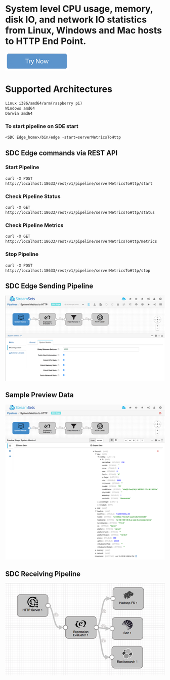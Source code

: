 #  System level CPU usage, memory, disk IO, and network IO statistics from Linux, Windows and Mac hosts to HTTP End Point.

[![Try Now](../trynow.png)](http://localhost:18630?pipelineTitle=systemMetricsToHttp&importPipelineFromUrl=https://raw.githubusercontent.com/streamsets/datacollector-edge/master/resources/samplePipelines/systemMetricsToHttp/pipeline.json)

# Supported Architectures
    Linux i386/amd64/arm(raspberry pi)
    Windows amd64
    Darwin amd64

### To start pipeline on SDE start

    <SDC Edge_home>/bin/edge -start=serverMetricsToHttp


## SDC Edge commands via REST API

### Start Pipeline
    curl -X POST http://localhost:18633/rest/v1/pipeline/serverMetricsToHttp/start

### Check Pipeline Status
    curl -X GET http://localhost:18633/rest/v1/pipeline/serverMetricsToHttp/status

### Check Pipeline Metrics
    curl -X GET http://localhost:18633/rest/v1/pipeline/serverMetricsToHttp/metrics

### Stop Pipeline
    curl -X POST http://localhost:18633/rest/v1/pipeline/serverMetricsToHttp/stop


## SDC Edge Sending Pipeline

![Image of SDC Edge Sending Pipeline](edge.png)

## Sample Preview Data
![Image of SDC Edge Preview](preview.png)

## SDC Receiving Pipeline

![Image of SDC Receiving Pipeline](sdchttp.png)
